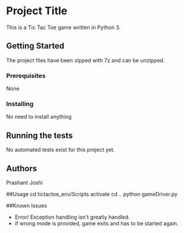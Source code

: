 # Project Title

This is a Tic Tac Toe game written in Python 3.

## Getting Started

The project files have been zipped with 7z and can be unzipped.

### Prerequisites

None

### Installing

No need to install anything

## Running the tests

No automated tests exist for this project yet.


## Authors

Prashant Joshi

##Usage
cd tictactoe_env/Scripts
activate
cd ..
python gameDriver.py

##Known Issues
* Error/ Exception handling isn't greatly handled.
* if wrong mode is provided, game exits and has to be started again.
